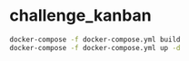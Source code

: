 # challenge_kanban

```bash
docker-compose -f docker-compose.yml build
docker-compose -f docker-compose.yml up -d
```
